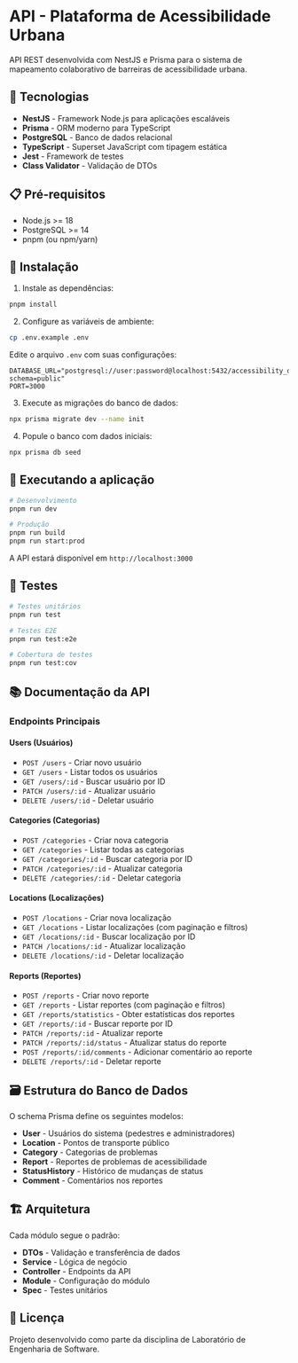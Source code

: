 # API - Plataforma de Acessibilidade Urbana

API REST desenvolvida com NestJS e Prisma para o sistema de mapeamento colaborativo de barreiras de acessibilidade urbana.

## 🚀 Tecnologias

- **NestJS** - Framework Node.js para aplicações escaláveis
- **Prisma** - ORM moderno para TypeScript
- **PostgreSQL** - Banco de dados relacional
- **TypeScript** - Superset JavaScript com tipagem estática
- **Jest** - Framework de testes
- **Class Validator** - Validação de DTOs

## 📋 Pré-requisitos

- Node.js >= 18
- PostgreSQL >= 14
- pnpm (ou npm/yarn)

## 🔧 Instalação

1. Instale as dependências:
```bash
pnpm install
```

2. Configure as variáveis de ambiente:
```bash
cp .env.example .env
```

Edite o arquivo `.env` com suas configurações:
```env
DATABASE_URL="postgresql://user:password@localhost:5432/accessibility_db?schema=public"
PORT=3000
```

3. Execute as migrações do banco de dados:
```bash
npx prisma migrate dev --name init
```

4. Popule o banco com dados iniciais:
```bash
npx prisma db seed
```

## 🏃 Executando a aplicação

```bash
# Desenvolvimento
pnpm run dev

# Produção
pnpm run build
pnpm run start:prod
```

A API estará disponível em `http://localhost:3000`

## 🧪 Testes

```bash
# Testes unitários
pnpm run test

# Testes E2E
pnpm run test:e2e

# Cobertura de testes
pnpm run test:cov
```

## 📚 Documentação da API

### Endpoints Principais

#### Users (Usuários)
- `POST /users` - Criar novo usuário
- `GET /users` - Listar todos os usuários
- `GET /users/:id` - Buscar usuário por ID
- `PATCH /users/:id` - Atualizar usuário
- `DELETE /users/:id` - Deletar usuário

#### Categories (Categorias)
- `POST /categories` - Criar nova categoria
- `GET /categories` - Listar todas as categorias
- `GET /categories/:id` - Buscar categoria por ID
- `PATCH /categories/:id` - Atualizar categoria
- `DELETE /categories/:id` - Deletar categoria

#### Locations (Localizações)
- `POST /locations` - Criar nova localização
- `GET /locations` - Listar localizações (com paginação e filtros)
- `GET /locations/:id` - Buscar localização por ID
- `PATCH /locations/:id` - Atualizar localização
- `DELETE /locations/:id` - Deletar localização

#### Reports (Reportes)
- `POST /reports` - Criar novo reporte
- `GET /reports` - Listar reportes (com paginação e filtros)
- `GET /reports/statistics` - Obter estatísticas dos reportes
- `GET /reports/:id` - Buscar reporte por ID
- `PATCH /reports/:id` - Atualizar reporte
- `PATCH /reports/:id/status` - Atualizar status do reporte
- `POST /reports/:id/comments` - Adicionar comentário ao reporte
- `DELETE /reports/:id` - Deletar reporte

## 🗃️ Estrutura do Banco de Dados

O schema Prisma define os seguintes modelos:

- **User** - Usuários do sistema (pedestres e administradores)
- **Location** - Pontos de transporte público
- **Category** - Categorias de problemas
- **Report** - Reportes de problemas de acessibilidade
- **StatusHistory** - Histórico de mudanças de status
- **Comment** - Comentários nos reportes

## 🏗️ Arquitetura

Cada módulo segue o padrão:
- **DTOs** - Validação e transferência de dados
- **Service** - Lógica de negócio
- **Controller** - Endpoints da API
- **Module** - Configuração do módulo
- **Spec** - Testes unitários

## 📝 Licença

Projeto desenvolvido como parte da disciplina de Laboratório de Engenharia de Software.
